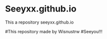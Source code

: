 # Seeyxx.github.io
This a repository seeyxx.github.io

#This repository made by Wisnustrw
#Seeyou!!!
